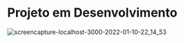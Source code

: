 # Projeto em Desenvolvimento




![screencapture-localhost-3000-2022-01-10-22_14_53](https://user-images.githubusercontent.com/84424883/148864246-d5b9df7c-1dab-4199-a5f5-d44d801ece4e.png)
